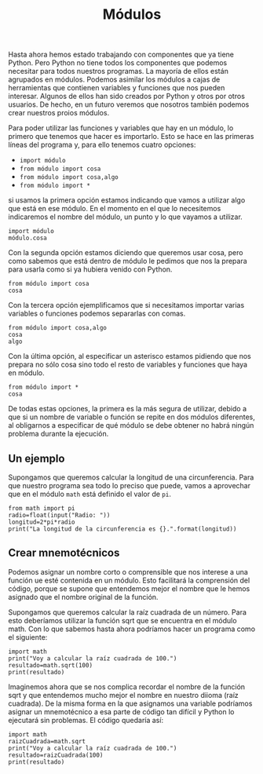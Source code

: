 ﻿---
title: Módulos
---

Hasta ahora hemos estado trabajando con componentes que ya tiene Python. Pero Python no tiene todos los componentes que podemos necesitar para todos nuestros programas. La mayoría de ellos están agrupados en módulos. Podemos asimilar los módulos a cajas de herramientas que contienen variables y funciones que nos pueden interesar. Algunos de ellos han sido creados por Python y otros por otros usuarios. De hecho, en un futuro veremos que nosotros también podemos crear nuestros proios módulos.

Para poder utilizar las funciones y variables que hay en un módulo, lo primero que tenemos que hacer es importarlo. Esto se hace en las primeras líneas del programa y, para ello tenemos cuatro opciones:

- `import módulo`
- `from módulo import cosa`
- `from módulo import cosa,algo`
- `from módulo import *`


si usamos la primera opción estamos indicando que vamos a utilizar algo que está en ese módulo. En el momento en el que lo necesitemos indicaremos el nombre del módulo, un punto y lo que vayamos a utilizar.

```
import módulo
módulo.cosa
```

Con la segunda opción estamos diciendo que queremos usar cosa, pero como sabemos que está dentro de módulo le pedimos que nos la prepara para usarla como si ya hubiera venido con Python.

```
from módulo import cosa
cosa
```

Con la tercera opción ejemplificamos que si necesitamos importar varias variables o funciones podemos separarlas con comas.

```
from módulo import cosa,algo
cosa
algo
```

Con la última opción, al especificar un asterisco estamos pidiendo que nos prepara no sólo cosa sino todo el resto de variables y funciones que haya en módulo.

```
from módulo import *
cosa
```

De todas estas opciones, la primera es la más segura de utilizar, debido a que si un nombre de variable o función se repite en dos módulos diferentes, al obligarnos a especificar de qué módulo se debe obtener no habrá ningún problema durante la ejecución.


## Un ejemplo

Supongamos que queremos calcular la longitud de una circunferencia. Para que nuestro programa sea todo lo preciso que puede, vamos a aprovechar que en el módulo `math` está definido el valor de `pi`.

```
from math import pi
radio=float(input("Radio: "))
longitud=2*pi*radio
print("La longitud de la circunferencia es {}.".format(longitud))
```


## Crear mnemotécnicos

Podemos asignar un nombre corto o comprensible que nos interese a una función ue esté contenida en un módulo. Esto facilitará la comprensión del código, porque se supone que entendemos mejor el nombre que le hemos asignado que el nombre original de la función.

Supongamos que queremos calcular la raíz cuadrada de un número. Para esto deberíamos utilizar la función sqrt que se encuentra en el módulo math. Con lo que sabemos hasta ahora podríamos hacer un programa como el siguiente:

```
import math
print("Voy a calcular la raíz cuadrada de 100.")
resultado=math.sqrt(100)
print(resultado)
```

Imaginemos ahora que se nos complica recordar el nombre de la función sqrt y que entendemos mucho mejor el nombre en nuestro diioma (raíz cuadrada). De la misma forma en la que asignamos una variable podríamos asignar un mnemotécnico a esa parte de código tan difícil y Python lo ejecutará sin problemas. El código quedaría así:

```
import math
raizCuadrada=math.sqrt
print("Voy a calcular la raíz cuadrada de 100.")
resultado=raizCuadrada(100)
print(resultado)
```